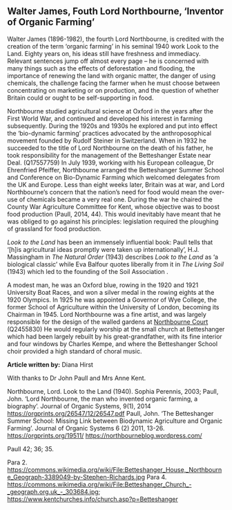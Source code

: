 ## Walter James, Fouth Lord Northbourne, ‘Inventor of Organic Farming’

Walter James (1896-1982), the fourth Lord Northbourne, is credited with the creation of the term ‘organic farming’ in his seminal 1940 work Look to the Land.  Eighty years on, his ideas still have freshness and immediacy. Relevant sentences jump off almost every page – he is concerned with many things such as the effects of deforestation and flooding, the importance of renewing the land with organic matter, the danger of using chemicals, the challenge facing the farmer when he must choose between concentrating on marketing or on production, and the question of whether Britain could or ought to be self-supporting in food.

Northbourne studied agricultural science at Oxford in the years after the First World War, and continued and developed his interest in farming subsequently. During the 1920s and 1930s he explored and put into effect the ‘bio-dynamic farming’ practices advocated by the anthroposophical movement founded by Rudolf Steiner in Switzerland. When in 1932 he succeeded to the title of Lord Northbourne on the death of his father, he took responsibility for the management of the Betteshanger Estate near Deal. (Q17557759) In July 1939, working with his European colleague, Dr Ehrenfried Pfeiffer, Northbourne arranged the Betteshanger Summer School and Conference on Bio-Dynamic Farming which welcomed delegates from the UK and Europe.  Less than eight weeks later, Britain was at war, and Lord Northbourne’s concern that the nation’s need for food would mean the over-use of chemicals became a very real one. During the war he chaired the County War Agriculture Committee for Kent, whose objective was to boost food production (Paull, 2014, 44). This would inevitably have meant that he was obliged to go against his principles: legislation required the ploughing of grassland for food production.

_Look to the Land_ has been an immensely influential book: Paull tells that ‘[h]is agricultural ideas promptly were taken up internationally’, H.J. Massingham in _The Natural Order_ (1943) describes _Look to the Land_ as ‘a biological classic’ while Eva Balfour quotes liberally from it in _The Living Soil_ (1943) which led to the founding of the Soil Association . 

A modest man, he was an Oxford blue, rowing in the 1920 and 1921 University Boat Races, and won a silver medal in the rowing eights at the 1920 Olympics. In 1925 he was appointed a Governor of Wye College, the former School of Agriculture within the University of London, becoming its Chairman in 1945. Lord Northbourne was a fine artist, and was largely responsible for the design of the walled gardens at [Northbourne Court]( https://www.parksandgardens.org/places/northbourne-court) (Q2455830) He would regularly worship at the small church at Betteshanger which had been largely rebuilt by his great-grandfather, with its fine interior and four windows by Charles Kempe, and where the Betteshanger School choir provided a high standard of choral music.

**Article written by:** Diana Hirst

With thanks to Dr John Paull and Mrs Anne Kent.

Northbourne, Lord. Look to the Land (1940). Sophia Perennis, 2003; 
Paull, John. ‘Lord Northbourne, the man who invented organic farming, a biography’. Journal of Organic Systems, 9(1), 2014 https://orgprints.org/26547/12/26547.pdf
Paull, John. ‘The Betteshanger Summer School: Missing Link between Biodynamic Agriculture and Organic Farming’. Journal of Organic Systems 6 (2) 2011, 13-26. https://orgprints.org/19511/
https://northbourneblog.wordpress.com/

  Paull 42; 36; 35.


Para 2. https://commons.wikimedia.org/wiki/File:Betteshanger_House,_Northbourne_Geograph-3389049-by-Stephen-Richards.jpg
Para 4. https://commons.wikimedia.org/wiki/File:Betteshanger_Church_-_geograph.org.uk_-_303684.jpg; https://www.kentchurches.info/church.asp?p=Betteshanger
